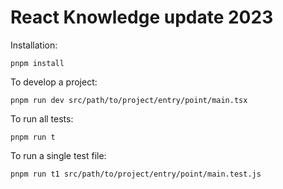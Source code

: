 # React Knowledge update 2023

Installation:  

````
pnpm install
````

To develop a project: 

 ````
 pnpm run dev src/path/to/project/entry/point/main.tsx
 ````

To run all tests:

```
pnpm run t
```

To run a single test file:

```
pnpm run t1 src/path/to/project/entry/point/main.test.js
```





 
